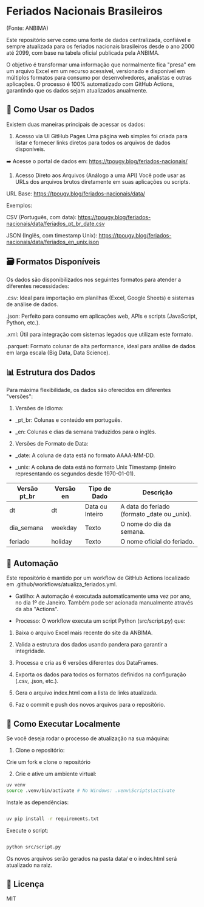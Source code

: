 # Feriados Nacionais Brasileiros

(Fonte: ANBIMA)

Este repositório serve como uma fonte de dados centralizada, confiável e sempre atualizada para os feriados nacionais brasileiros desde o ano 2000 até 2099, com base na tabela oficial publicada pela ANBIMA.

O objetivo é transformar uma informação que normalmente fica "presa" em um arquivo Excel em um recurso acessível, versionado e disponível em múltiplos formatos para consumo por desenvolvedores, analistas e outras aplicações. O processo é 100% automatizado com GitHub Actions, garantindo que os dados sejam atualizados anualmente.

## 🚀 Como Usar os Dados

Existem duas maneiras principais de acessar os dados:

1. Acesso via UI GitHub Pages
   Uma página web simples foi criada para listar e fornecer links diretos para todos os arquivos de dados disponíveis.

➡️ Acesse o portal de dados em: https://tpougy.blog/feriados-nacionais/

1. Acesso Direto aos Arquivos (Análogo a uma API)
   Você pode usar as URLs dos arquivos brutos diretamente em suas aplicações ou scripts.

URL Base: https://tpougy.blog/feriados-nacionais/data/

Exemplos:

CSV (Português, com data):
https://tpougy.blog/feriados-nacionais/data/feriados_pt_br_date.csv

JSON (Inglês, com timestamp Unix):
https://tpougy.blog/feriados-nacionais/data/feriados_en_unix.json

## 🗃️ Formatos Disponíveis

Os dados são disponibilizados nos seguintes formatos para atender a diferentes necessidades:

.csv: Ideal para importação em planilhas (Excel, Google Sheets) e sistemas de análise de dados.

.json: Perfeito para consumo em aplicações web, APIs e scripts (JavaScript, Python, etc.).

.xml: Útil para integração com sistemas legados que utilizam este formato.

.parquet: Formato colunar de alta performance, ideal para análise de dados em larga escala (Big Data, Data Science).

## 📊 Estrutura dos Dados

Para máxima flexibilidade, os dados são oferecidos em diferentes "versões":

1. Versões de Idioma:

- \_pt_br: Colunas e conteúdo em português.

- \_en: Colunas e dias da semana traduzidos para o inglês.

2. Versões de Formato de Data:

- \_date: A coluna de data está no formato AAAA-MM-DD.

- \_unix: A coluna de data está no formato Unix Timestamp (inteiro representando os segundos desde 1970-01-01).

| Versão pt_br | Versão en | Tipo de Dado    | Descrição                                     |
| ------------ | --------- | --------------- | --------------------------------------------- |
| dt           | dt        | Data ou Inteiro | A data do feriado (formato \_date ou \_unix). |
| dia_semana   | weekday   | Texto           | O nome do dia da semana.                      |
| feriado      | holiday   | Texto           | O nome oficial do feriado.                    |

## 🤖 Automação

Este repositório é mantido por um workflow de GitHub Actions localizado em .github/workflows/atualiza_feriados.yml.

- Gatilho: A automação é executada automaticamente uma vez por ano, no dia 1º de Janeiro. Também pode ser acionada manualmente através da aba "Actions".

- Processo: O workflow executa um script Python (src/script.py) que:

1. Baixa o arquivo Excel mais recente do site da ANBIMA.

2. Valida a estrutura dos dados usando pandera para garantir a integridade.

3. Processa e cria as 6 versões diferentes dos DataFrames.

4. Exporta os dados para todos os formatos definidos na configuração (.csv, .json, etc.).

5. Gera o arquivo index.html com a lista de links atualizada.

6. Faz o commit e push dos novos arquivos para o repositório.

## 🔧 Como Executar Localmente

Se você deseja rodar o processo de atualização na sua máquina:

1. Clone o repositório:

Crie um fork e clone o repositório

2. Crie e ative um ambiente virtual:

```bash
uv venv
source .venv/bin/activate # No Windows: .venv\Scripts\activate
```

Instale as dependências:

```bash

uv pip install -r requirements.txt
```

Execute o script:

```bash

python src/script.py
```

Os novos arquivos serão gerados na pasta data/ e o index.html será atualizado na raiz.

## 📜 Licença

MIT
